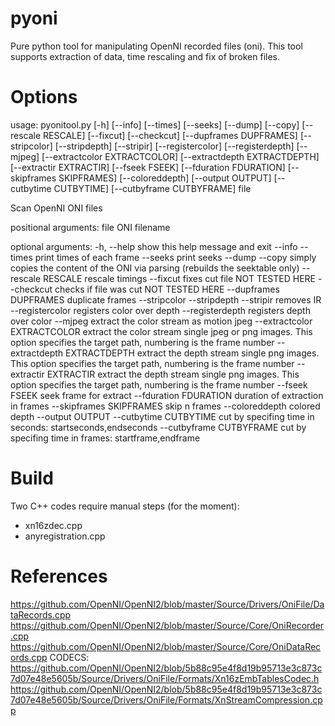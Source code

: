 # pyoni
Pure python tool for manipulating OpenNI recorded files (oni). This tool supports extraction of data, time rescaling and fix of broken files.

Options
=======================

usage: pyonitool.py [-h] [--info] [--times] [--seeks] [--dump] [--copy]
                    [--rescale RESCALE] [--fixcut] [--checkcut]
                    [--dupframes DUPFRAMES] [--stripcolor] [--stripdepth]
                    [--stripir] [--registercolor] [--registerdepth] [--mjpeg]
                    [--extractcolor EXTRACTCOLOR]
                    [--extractdepth EXTRACTDEPTH] [--extractir EXTRACTIR]
                    [--fseek FSEEK] [--fduration FDURATION]
                    [--skipframes SKIPFRAMES] [--coloreddepth]
                    [--output OUTPUT] [--cutbytime CUTBYTIME]
                    [--cutbyframe CUTBYFRAME]
                    file

Scan OpenNI ONI files

positional arguments:
  file                  ONI filename

optional arguments:
  -h, --help            show this help message and exit
  --info
  --times               print times of each frame
  --seeks               print seeks
  --dump
  --copy                simply copies the content of the ONI via parsing
                        (rebuilds the seektable only)
  --rescale RESCALE     rescale timings
  --fixcut              fixes cut file NOT TESTED HERE
  --checkcut            checks if file was cut NOT TESTED HERE
  --dupframes DUPFRAMES
                        duplicate frames
  --stripcolor
  --stripdepth
  --stripir             removes IR
  --registercolor       registers color over depth
  --registerdepth       registers depth over color
  --mjpeg               extract the color stream as motion jpeg
  --extractcolor EXTRACTCOLOR
                        extract the color stream single jpeg or png images.
                        This option specifies the target path, numbering is
                        the frame number
  --extractdepth EXTRACTDEPTH
                        extract the depth stream single png images. This
                        option specifies the target path, numbering is the
                        frame number
  --extractir EXTRACTIR
                        extract the depth stream single png images. This
                        option specifies the target path, numbering is the
                        frame number
  --fseek FSEEK         seek frame for extract
  --fduration FDURATION
                        duration of extraction in frames
  --skipframes SKIPFRAMES
                        skip n frames
  --coloreddepth        colored depth
  --output OUTPUT
  --cutbytime CUTBYTIME
                        cut by specifing time in seconds:
                        startseconds,endseconds
  --cutbyframe CUTBYFRAME
                        cut by specifing time in frames: startframe,endframe

  
Build
=======================

Two C++ codes require manual steps (for the moment):
- xn16zdec.cpp
- anyregistration.cpp

References
=======================

https://github.com/OpenNI/OpenNI2/blob/master/Source/Drivers/OniFile/DataRecords.cpp
https://github.com/OpenNI/OpenNI2/blob/master/Source/Core/OniRecorder.cpp
https://github.com/OpenNI/OpenNI2/blob/master/Source/Core/OniDataRecords.cpp
CODECS: https://github.com/OpenNI/OpenNI2/blob/5b88c95e4f8d19b95713e3c873c7d07e48e5605b/Source/Drivers/OniFile/Formats/Xn16zEmbTablesCodec.h
https://github.com/OpenNI/OpenNI2/blob/5b88c95e4f8d19b95713e3c873c7d07e48e5605b/Source/Drivers/OniFile/Formats/XnStreamCompression.cpp
